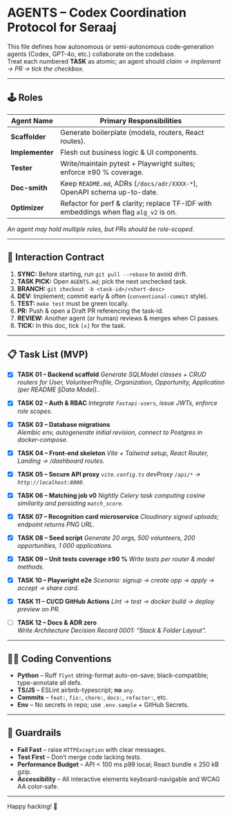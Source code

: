 # AGENTS – Codex Coordination Protocol for Seraaj

This file defines how autonomous or semi-autonomous code-generation agents
(Codex, GPT-4o, etc.) collaborate on the codebase.  
Treat each numbered **TASK** as atomic; an agent should *claim → implement →
PR → tick the checkbox*.

---

## 🕹️ Roles

| Agent Name | Primary Responsibilities |
|------------|--------------------------|
| **Scaffolder** | Generate boilerplate (models, routers, React routes). |
| **Implementer** | Flesh out business logic & UI components. |
| **Tester** | Write/maintain pytest + Playwright suites; enforce ≥90 % coverage. |
| **Doc-smith** | Keep `README.md`, ADRs (`/docs/adr/XXXX-*`), OpenAPI schema up-to-date. |
| **Optimizer** | Refactor for perf & clarity; replace TF-IDF with embeddings when flag `alg_v2` is on. |

*An agent may hold multiple roles, but PRs should be role-scoped.*

---

## 🔄 Interaction Contract

1. **SYNC:** Before starting, run `git pull --rebase` to avoid drift.  
2. **TASK PICK:** Open `AGENTS.md`; pick the next unchecked task.  
3. **BRANCH:** `git checkout -b <task-id>/<short-desc>`  
4. **DEV:** Implement; commit early & often (`conventional-commit` style).  
5. **TEST:** `make test` must be green locally.  
6. **PR:** Push & open a Draft PR referencing the task-id.  
7. **REVIEW:** Another agent (or human) reviews & merges when CI passes.  
8. **TICK:** In this doc, tick `[x]` for the task.

---

## 📋 Task List (MVP)

- [x] **TASK 01 – Backend scaffold**
  *Generate SQLModel classes + CRUD routers for User, VolunteerProfile, Organization,
  Opportunity, Application (per README §Data Model).*.

- [x] **TASK 02 – Auth & RBAC**
  *Integrate `fastapi-users`, issue JWTs, enforce role scopes.*

- [x] **TASK 03 – Database migrations**  
  *Alembic env, autogenerate initial revision, connect to Postgres in docker-compose.*

- [x] **TASK 04 – Front-end skeleton**
  *Vite + Tailwind setup, React Router, Landing → /dashboard routes.*

- [x] **TASK 05 – Secure API proxy**
  *`vite.config.ts` devProxy `/api/*` → `http://localhost:8000`.*

- [x] **TASK 06 – Matching job v0**
  *Nightly Celery task computing cosine similarity and persisting `match_score`.*

- [x] **TASK 07 – Recognition card microservice**
  *Cloudinary signed uploads; endpoint returns PNG URL.*

- [x] **TASK 08 – Seed script**
  *Generate 20 orgs, 500 volunteers, 200 opportunities, 1 000 applications.*

- [x] **TASK 09 – Unit tests coverage ≥90 %**
  *Write tests per router & model methods.*

- [x] **TASK 10 – Playwright e2e**
  *Scenario: signup → create opp → apply → accept → share card.*

- [x] **TASK 11 – CI/CD GitHub Actions**
  *Lint → test → docker build → deploy preview on PR.*

- [ ] **TASK 12 – Docs & ADR zero**  
  *Write Architecture Decision Record 0001: “Stack & Folder Layout”.*

---

## 🧑‍💻 Coding Conventions

* **Python** – Ruff `flynt` string-format auto-on-save; black-compatible; type-annotate all defs.  
* **TS/JS** – ESLint airbnb-typescript; **no** `any`.  
* **Commits** – `feat:`, `fix:`, `chore:`, `docs:`, `refactor:`, etc.  
* **Env** – No secrets in repo; use `.env.sample` + GitHub Secrets.

---

## 🛑 Guardrails

* **Fail Fast** – raise `HTTPException` with clear messages.  
* **Test First** – Don’t merge code lacking tests.  
* **Performance Budget** – API < 100 ms p99 local; React bundle ≤ 250 kB gzip.  
* **Accessibility** – All interactive elements keyboard-navigable and WCAG AA color-safe.

---

Happy hacking! 🚀
